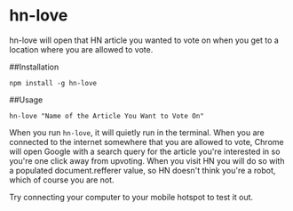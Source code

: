 hn-love
=======

hn-love will open that HN article you wanted to vote on when you get to a location where you are allowed to vote.

##Installation

    npm install -g hn-love


##Usage

    hn-love "Name of the Article You Want to Vote On"

When you run `hn-love`, it will quietly run in the terminal. When you are connected to the internet somewhere that you are allowed to vote, Chrome will open Google with a search query for the article you're interested in so you're one click away from upvoting. When you visit HN you will do so with a populated document.refferer value, so HN doesn't think you're a robot, which of course you are not.

Try connecting your computer to your mobile hotspot to test it out.